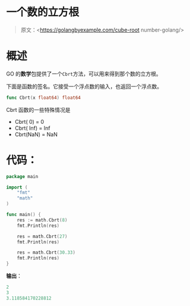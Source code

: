 # 一个数的立方根

> 原文：<https://golangbyexample.com/cube-root number-golang/>

# **概述**

GO 的**数学**包提供了一个`Cbrt`方法，可以用来得到那个数的立方根。

下面是函数的签名。它接受一个浮点数的输入，也返回一个浮点数。

```go
func Cbrt(x float64) float64
```

Cbrt 函数的一些特殊情况是

*   Cbrt( 0) = 0
*   Cbrt( Inf) = Inf
*   Cbrt(NaN) = NaN

# **代码**：

```go
package main

import (
    "fmt"
    "math"
)

func main() {
    res := math.Cbrt(8)
    fmt.Println(res)

    res = math.Cbrt(27)
    fmt.Println(res)

    res = math.Cbrt(30.33)
    fmt.Println(res)
}
```

**输出**：

```go
2
3
3.118584170228812
```
